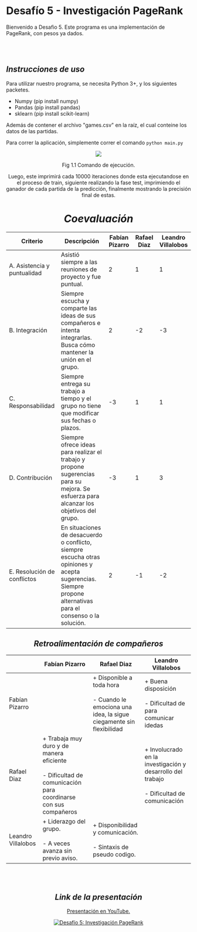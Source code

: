 # Desafío 5 - Investigación PageRank


Bienvenido a Desafio 5. Este programa es una implementación de PageRank, con pesos ya dados. 

<br></br>

## _Instrucciones de uso_

Para utilizar nuestro programa, se necesita Python 3+, y los siguientes packetes.
* Numpy (pip install numpy)
* Pandas (pip install pandas)
* sklearn (pip install scikit-learn)

Además de contener el archivo "games.csv" en la raíz, el cual conteine los datos de las partidas.

Para correr la aplicación, simplemente correr el comando `python main.py`



<center>


<p align="center">
  <img  src="https://i.imgur.com/FOCjLFY.png">
  
</p>
<p align="center">
  Fig 1.1 Comando de ejecución.
</p>


Luego, este imprimirá cada 10000 iteraciones donde esta ejecutandose en el proceso de train, siguiente realizando la fase test, imprimiendo el ganador de cada partida de la predicción, finalmente mostrando la precisión final de estas.





# _Coevaluación_

| Criterio | Descripción  |  Fabían Pizarro | Rafael Diaz  | Leandro Villalobos |
|---|---|---|---|---|
|A. Asistencia y puntualidad   | Asistió siempre a las reuniones de proyecto y fue puntual.  | 2 | 1  | 1  |
| B. Integración  |  Siempre escucha y comparte las ideas de sus compañeros e intenta integrarlas. Busca cómo mantener la unión en el grupo. |  2 |  -2 | -3  |
| C. Responsabilidad  | Siempre entrega su trabajo a tiempo y el grupo no tiene que modificar sus fechas o plazos.  | -3  |  1 |  1 |
|  D. Contribución |  Siempre ofrece ideas para realizar el trabajo y propone sugerencias para su mejora. Se esfuerza para alcanzar los objetivos del grupo. |  -3 |1   | 3  |
|  E. Resolución de conflictos | En situaciones de desacuerdo o conflicto, siempre escucha otras opiniones y acepta sugerencias. Siempre propone alternativas para el consenso o la solución.  |  2 |  -1 | -2  |

## _Retroalimentación de compañeros_

| | Fabían Pizarro | Rafael Diaz  | Leandro Villalobos | 
|---|---|---|---|
| Fabían Pizarro | | + Disponible a toda hora <br></br> - Cuando le emociona una idea, la sigue ciegamente sin flexibilidad  |  + Buena disposición <br></br> - Dificultad de para comunicar idedas|
| Rafael Diaz  | + Trabaja muy duro y de manera eficiente <br></br> - Dificultad de comunicación para coordinarse con sus compañeros | | + Involucrado en la investigación y desarrollo del trabajo <br></br> - Dificultad de comunicación|
| Leandro Villalobos | + Liderazgo del grupo. <br></br> - A veces avanza sin previo aviso. | + Disponibilidad y comunicación. <br></br> - Sintaxis de pseudo codigo. | |

<br></br>


## _Link de la presentación_

[Presentación en YouTube.](https://docs.google.com/presentation/d/1bWB1WOoF2aFlIQS1ReCPWts8gtawLPYGU5zp6Y3nV54/edit#slide=id.p)

[![Desafío 5:
Investigación PageRank
](https://i.imgur.com/I12KXYf.png)](https://docs.google.com/presentation/d/1bWB1WOoF2aFlIQS1ReCPWts8gtawLPYGU5zp6Y3nV54/edit#slide=id.p "Desafío 5:
Investigación PageRank
")
